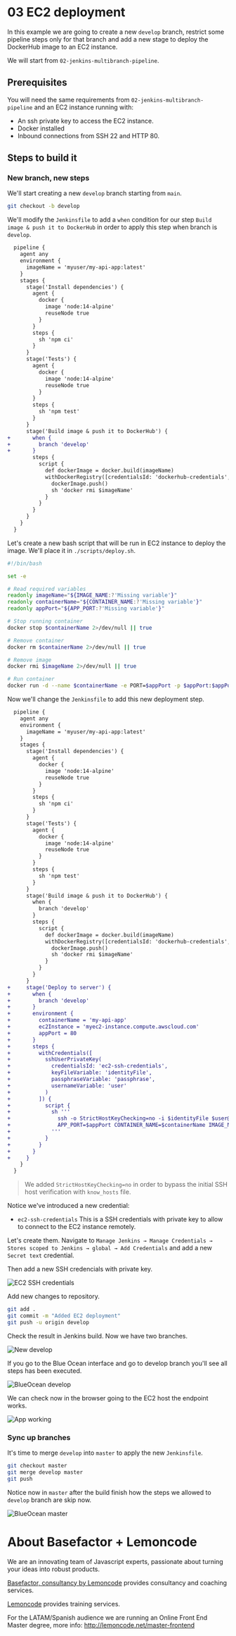 # 03 EC2 deployment

In this example we are going to create a new `develop` branch, restrict some pipeline steps only for that branch and add a new stage to deploy the DockerHub image to an EC2 instance.

We will start from `02-jenkins-multibranch-pipeline`.

## Prerequisites

You will need the same requirements from `02-jenkins-multibranch-pipeline` and an EC2 instance running with:

- An ssh private key to access the EC2 instance.
- Docker installed
- Inbound connections from SSH 22 and HTTP 80.

## Steps to build it

### New branch, new steps

We'll start creating a new `develop` branch starting from `main`.

```bash
git checkout -b develop
```

We'll modify the `Jenkinsfile` to add a `when` condition for our step `Build image & push it to DockerHub` in order to apply this step when branch is `develop`.

```diff
  pipeline {
    agent any
    environment {
      imageName = 'myuser/my-api-app:latest'
    }
    stages {
      stage('Install dependencies') {
        agent {
          docker {
            image 'node:14-alpine'
            reuseNode true
          }
        }
        steps {
          sh 'npm ci'
        }
      }
      stage('Tests') {
        agent {
          docker {
            image 'node:14-alpine'
            reuseNode true
          }
        }
        steps {
          sh 'npm test'
        }
      }
      stage('Build image & push it to DockerHub') {
+       when {
+         branch 'develop'
+       }
        steps {
          script {
            def dockerImage = docker.build(imageName)
            withDockerRegistry([credentialsId: 'dockerhub-credentials', url: '']) {
              dockerImage.push()
              sh 'docker rmi $imageName'
            }
          }
        }
      }
    }
  }
```

Let's create a new bash script that will be run in EC2 instance to deploy the image. We'll place it in `./scripts/deploy.sh`.

```bash
#!/bin/bash

set -e

# Read required variables
readonly imageName="${IMAGE_NAME:?'Missing variable'}"
readonly containerName="${CONTAINER_NAME:?'Missing variable'}"
readonly appPort="${APP_PORT:?'Missing variable'}"

# Stop running container
docker stop $containerName 2>/dev/null || true

# Remove container
docker rm $containerName 2>/dev/null || true

# Remove image
docker rmi $imageName 2>/dev/null || true

# Run container
docker run -d --name $containerName -e PORT=$appPort -p $appPort:$appPort $imageName
```

Now we'll change the `Jenkinsfile` to add this new deployment step.

```diff
  pipeline {
    agent any
    environment {
      imageName = 'myuser/my-api-app:latest'
    }
    stages {
      stage('Install dependencies') {
        agent {
          docker {
            image 'node:14-alpine'
            reuseNode true
          }
        }
        steps {
          sh 'npm ci'
        }
      }
      stage('Tests') {
        agent {
          docker {
            image 'node:14-alpine'
            reuseNode true
          }
        }
        steps {
          sh 'npm test'
        }
      }
      stage('Build image & push it to DockerHub') {
        when {
          branch 'develop'
        }
        steps {
          script {
            def dockerImage = docker.build(imageName)
            withDockerRegistry([credentialsId: 'dockerhub-credentials', url: '']) {
              dockerImage.push()
              sh 'docker rmi $imageName'
            }
          }
        }
      }
+     stage('Deploy to server') {
+       when {
+         branch 'develop'
+       }
+       environment {
+         containerName = 'my-api-app'
+         ec2Instance = 'myec2-instance.compute.awscloud.com'
+         appPort = 80
+       }
+       steps {
+         withCredentials([
+           sshUserPrivateKey(
+             credentialsId: 'ec2-ssh-credentials',
+             keyFileVariable: 'identityFile',
+             passphraseVariable: 'passphrase',
+             usernameVariable: 'user'
+           )
+         ]) {
+           script {
+             sh '''
+               ssh -o StrictHostKeyChecking=no -i $identityFile $user@$ec2Instance \
+               APP_PORT=$appPort CONTAINER_NAME=$containerName IMAGE_NAME=$imageName bash < ./scripts/deploy.sh
+             '''
+           }
+         }
+       }
+     }
    }
  }
```

> We added `StrictHostKeyChecking=no` in order to bypass the initial SSH host verification with `know_hosts` file.

Notice we've introduced a new credential:

- `ec2-ssh-credentials` This is a SSH credentials with private key to allow to connect to the EC2 instance remotely.

Let's create them. Navigate to `Manage Jenkins → Manage Credentials → Stores scoped to Jenkins → global → Add Credentials` and add a new `Secret text` credential.

Then add a new SSH credencials with private key.

![EC2 SSH credentials](../readme-resources/03-jenkins-ec2-ssh-credentials.png)

Add new changes to repository.

```bash
git add .
git commit -m "Added EC2 deployment"
git push -u origin develop
```

Check the result in Jenkins build. Now we have two branches.

![New develop](../readme-resources/03-jenkins-new-develop.png)

If you go to the Blue Ocean interface and go to develop branch you'll see all steps has been executed.

![BlueOcean develop](../readme-resources/03-blueocean-develop.png)

We can check now in the browser going to the EC2 host the endpoint works.

![App working](../readme-resources/03-browser-api-working.png)

### Sync up branches

It's time to merge `develop` into `master` to apply the new `Jenkinsfile`.

```bash
git checkout master
git merge develop master
git push
```

Notice now in `master` after the build finish how the steps we allowed to `develop` branch are skip now.

![BlueOcean master](../readme-resources/03-blueocean-master.png)

# About Basefactor + Lemoncode

We are an innovating team of Javascript experts, passionate about turning your ideas into robust products.

[Basefactor, consultancy by Lemoncode](http://www.basefactor.com) provides consultancy and coaching services.

[Lemoncode](http://lemoncode.net/services/en/#en-home) provides training services.

For the LATAM/Spanish audience we are running an Online Front End Master degree, more info: http://lemoncode.net/master-frontend
